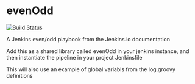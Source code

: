# evenOdd

[![Build Status](http://localhost:8080/buildStatus/icon?job=libraries-pipeline)](http://localhost:8080/job/libraries-pipeline/)

A Jenkins even/odd playbook from the Jenkins.io documentation

Add this as a shared library called evenOdd in your jenkins
instance, and then instantiate the pipeline in your project Jenkinsfile

This will also use an example of global variabls from the log.groovy
definitions
